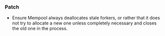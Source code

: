 <!--
A new scriv changelog fragment.

Uncomment the section that is right (remove the HTML comment wrapper).
For top level release notes, leave all the headers commented out.
-->

### Patch

- Ensure Mempool always deallocates stale forkers, or rather that it does not
  try to allocate a new one unless completely necessary and closes the old one
  in the process.

<!--
### Non-Breaking

- A bullet item for the Non-Breaking category.

-->
<!--
### Breaking

- A bullet item for the Breaking category.

-->
